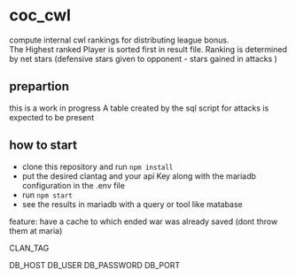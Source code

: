 # coc_cwl
compute internal cwl rankings for distributing league bonus. <br/>
The Highest ranked Player is sorted first in result file. Ranking is determined by net stars 
(defensive stars given to opponent - stars gained in attacks ) 

## prepartion
this is a work in progress
A table created by the sql script for attacks is expected to be present

## how to start
- clone this repository and run `npm install`
- put the desired clantag and your api Key along with the mariadb configuration in the .env file
- run `npm start`
- see the results in mariadb with a query or tool like matabase


feature: have a cache to which ended war was already saved (dont throw them at maria)

CLAN_TAG

DB_HOST
DB_USER
DB_PASSWORD
DB_PORT